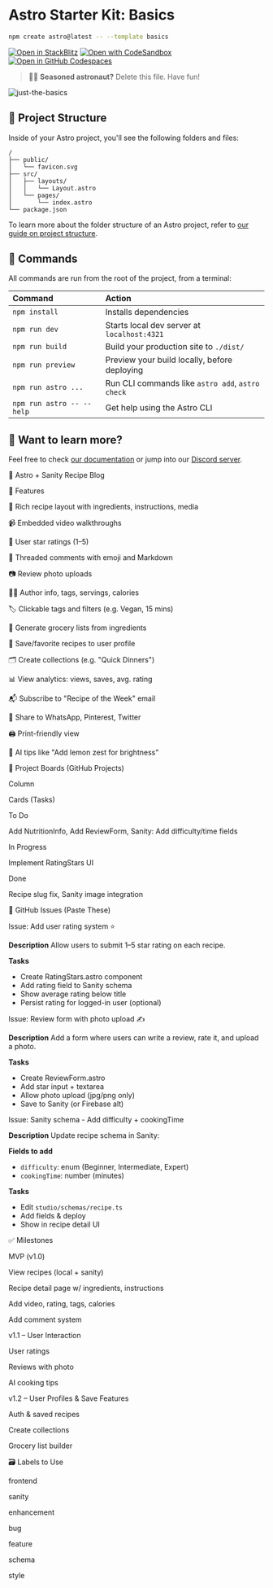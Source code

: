 # Astro Starter Kit: Basics

```sh
npm create astro@latest -- --template basics
```

[![Open in StackBlitz](https://developer.stackblitz.com/img/open_in_stackblitz.svg)](https://stackblitz.com/github/withastro/astro/tree/latest/examples/basics)
[![Open with CodeSandbox](https://assets.codesandbox.io/github/button-edit-lime.svg)](https://codesandbox.io/p/sandbox/github/withastro/astro/tree/latest/examples/basics)
[![Open in GitHub Codespaces](https://github.com/codespaces/badge.svg)](https://codespaces.new/withastro/astro?devcontainer_path=.devcontainer/basics/devcontainer.json)

> 🧑‍🚀 **Seasoned astronaut?** Delete this file. Have fun!

![just-the-basics](https://github.com/withastro/astro/assets/2244813/a0a5533c-a856-4198-8470-2d67b1d7c554)

## 🚀 Project Structure

Inside of your Astro project, you'll see the following folders and files:

```text
/
├── public/
│   └── favicon.svg
├── src/
│   ├── layouts/
│   │   └── Layout.astro
│   └── pages/
│       └── index.astro
└── package.json
```

To learn more about the folder structure of an Astro project, refer to [our guide on project structure](https://docs.astro.build/en/basics/project-structure/).

## 🧞 Commands

All commands are run from the root of the project, from a terminal:

| Command                   | Action                                           |
| :------------------------ | :----------------------------------------------- |
| `npm install`             | Installs dependencies                            |
| `npm run dev`             | Starts local dev server at `localhost:4321`      |
| `npm run build`           | Build your production site to `./dist/`          |
| `npm run preview`         | Preview your build locally, before deploying     |
| `npm run astro ...`       | Run CLI commands like `astro add`, `astro check` |
| `npm run astro -- --help` | Get help using the Astro CLI                     |

## 👀 Want to learn more?

Feel free to check [our documentation](https://docs.astro.build) or jump into our [Discord server](https://astro.build/chat).

🧁 Astro + Sanity Recipe Blog

📖 Features

🍰 Rich recipe layout with ingredients, instructions, media

📹 Embedded video walkthroughs

🌟 User star ratings (1–5)

💬 Threaded comments with emoji and Markdown

📷 Review photo uploads

🧑‍🍳 Author info, tags, servings, calories

🏷 Clickable tags and filters (e.g. Vegan, 15 mins)

🧾 Generate grocery lists from ingredients

📌 Save/favorite recipes to user profile

🗂 Create collections (e.g. "Quick Dinners")

📊 View analytics: views, saves, avg. rating

📬 Subscribe to "Recipe of the Week" email

🔗 Share to WhatsApp, Pinterest, Twitter

🖨 Print-friendly view

🧠 AI tips like "Add lemon zest for brightness"

📌 Project Boards (GitHub Projects)

Column

Cards (Tasks)

To Do

Add NutritionInfo, Add ReviewForm, Sanity: Add difficulty/time fields

In Progress

Implement RatingStars UI

Done

Recipe slug fix, Sanity image integration

🐛 GitHub Issues (Paste These)

Issue: Add user rating system ⭐

**Description**
Allow users to submit 1–5 star rating on each recipe.

**Tasks**

- Create RatingStars.astro component
- Add rating field to Sanity schema
- Show average rating below title
- Persist rating for logged-in user (optional)

Issue: Review form with photo upload ✍️

**Description**
Add a form where users can write a review, rate it, and upload a photo.

**Tasks**

- Create ReviewForm.astro
- Add star input + textarea
- Allow photo upload (jpg/png only)
- Save to Sanity (or Firebase alt)

Issue: Sanity schema - Add difficulty + cookingTime

**Description**
Update recipe schema in Sanity:

**Fields to add**

- `difficulty`: enum (Beginner, Intermediate, Expert)
- `cookingTime`: number (minutes)

**Tasks**

- Edit `studio/schemas/recipe.ts`
- Add fields & deploy
- Show in recipe detail UI

✅ Milestones

MVP (v1.0)

View recipes (local + sanity)

Recipe detail page w/ ingredients, instructions

Add video, rating, tags, calories

Add comment system

v1.1 – User Interaction

User ratings

Reviews with photo

AI cooking tips

v1.2 – User Profiles & Save Features

Auth & saved recipes

Create collections

Grocery list builder

🗃 Labels to Use

frontend

sanity

enhancement

bug

feature

schema

style
